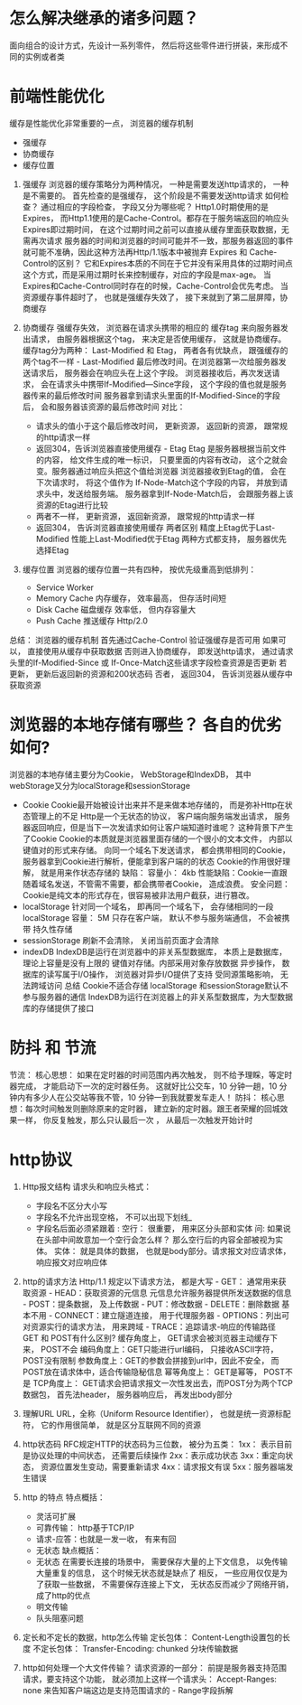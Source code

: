 # 怎么解决继承的诸多问题？
  面向组合的设计方式，先设计一系列零件， 然后将这些零件进行拼装，来形成不同的实例或者类

# 前端性能优化
  缓存是性能优化非常重要的一点， 浏览器的缓存机制
  - 强缓存
  - 协商缓存
  - 缓存位置
  1. 强缓存
    浏览器的缓存策略分为两种情况， 一种是需要发送http请求的， 一种是不需要的。
    首先检查的是强缓存， 这个阶段是不需要发送http请求
    如何检查？
    通过相应的字段检查， 字段又分为哪些呢？
    Http1.0时期使用的是Expires， 而Http1.1使用的是Cache-Control。都存在于服务端返回的响应头
    Expires即过期时间， 在这个过期时间之前可以直接从缓存里面获取数据，无需再次请求 服务器的时间和浏览器的时间可能并不一致，那服务器返回的事件就可能不准确，因此这种方法再Http/1.1版本中被抛弃
    Expires 和 Cache-Control的区别？
    它和Expires本质的不同在于它并没有采用具体的过期时间点这个方式，而是采用过期时长来控制缓存，对应的字段是max-age。
    当Expires和Cache-Control同时存在的时候，Cache-Control会优先考虑。
    当资源缓存事件超时了， 也就是强缓存失效了， 接下来就到了第二层屏障，协商缓存
  2. 协商缓存
    强缓存失效， 浏览器在请求头携带的相应的 缓存tag 来向服务器发出请求， 由服务器根据这个tag， 来决定是否使用缓存， 这就是协商缓存。
    缓存tag分为两种： Last-Modified 和 Etag， 两者各有优缺点， 跟强缓存的两个tag不一样
    - Last-Modified
      最后修改时间。在浏览器第一次给服务器发送请求后， 服务器会在响应头在上这个字段。
      浏览器接收后，再次发送请求， 会在请求头中携带If-Modified—Since字段， 这个字段的值也就是服务器传来的最后修改时间
      服务器拿到请求头里面的If-Modified-Since的字段后， 会和服务器该资源的最后修改时间 对比：
      - 请求头的值小于这个最后修改时间， 更新资源， 返回新的资源， 跟常规的http请求一样
      - 返回304，告诉浏览器直接使用缓存
    - Etag
      Etag 是服务器根据当前文件的内容， 给文件生成的唯一标识， 只要里面的内容有改动， 这个之就会变。服务器通过响应头把这个值给浏览器
      浏览器接收到Etag的值， 会在下次请求时， 将这个值作为 If-Node-Match这个字段的内容， 并放到请求头中，发送给服务端。
      服务器拿到If-Node-Match后， 会跟服务器上该资源的Etag进行比较
      - 两者不一样， 更新资源， 返回新资源， 跟常规的http请求一样
      - 返回304， 告诉浏览器直接使用缓存
    两者区别
      精度上Etag优于Last-Modified
      性能上Last-Modified优于Etag
    两种方式都支持， 服务器优先选择Etag

  3. 缓存位置
    浏览器的缓存位置一共有四种， 按优先级重高到低排列：
      - Service Worker
      - Memory Cache  内存缓存， 效率最高， 但存活时间短
      - Disk Cache    磁盘缓存  效率低， 但内存容量大
      - Push Cache    推送缓存  Http/2.0

  总结： 
    浏览器的缓存机制
    首先通过Cache-Control 验证强缓存是否可用
      如果可以， 直接使用从缓存中获取数据
      否则进入协商缓存， 即发送http请求， 通过请求头里的If-Modified-Since 或 If-Once-Match这些请求字段检查资源是否更新
        若更新， 更新后返回新的资源和200状态码
        否者， 返回304， 告诉浏览器从缓存中获取资源


# 浏览器的本地存储有哪些？ 各自的优劣如何?
  浏览器的本地存储主要分为Cookie， WebStorage和IndexDB， 其中webStorage又分为localStorage和sessionStorage
  - Cookie
      Cookie最开始被设计出来并不是来做本地存储的， 而是弥补Http在状态管理上的不足
      Http是一个无状态的协议， 客户端向服务端发出请求， 服务器返回响应，但是当下一次发请求如何让客户端知道时谁呢？
      这种背景下产生了Cookie
      Cookie的本质就是浏览器里面存储的一个很小的文本文件， 内部以键值对的形式来存储。 向同一个域名下发送请求， 都会携带相同的Cookie， 服务器拿到Cookie进行解析，便能拿到客户端的的状态
      Cookie的作用很好理解， 就是用来作状态存储的
      缺陷：
        容量小： 4kb
        性能缺陷：Cookie一直跟随着域名发送，不管需不需要，都会携带者Cookie， 造成浪费。
        安全问题：Cookie是纯文本的形式存在，很容易被非法用户截获，进行篡改。
  - localStorage
    针对同一个域名， 即再同一个域名下， 会存储相同的一段localStorage
      容量： 5M
      只存在客户端， 默认不参与服务端通信， 不会被携带
      持久性存储
  - sessionStorage
    刷新不会清除， 关闭当前页面才会清除
  - indexDB
    IndexDB是运行在浏览器中的非关系型数据库， 本质上是数据库， 理论上容量是没有上限的
    键值对存储。内部采用对象存放数据
    异步操作， 数据库的读写属于I/O操作， 浏览器对异步I/O提供了支持
    受同源策略影响， 无法跨域访问
  总结
    Cookie不适合存储
    localStorage 和sessionStorage默认不参与服务器的通信
    IndexDB为运行在浏览器上的非关系型数据库，为大型数据库的存储提供了接口

# 防抖 和 节流
  节流：
    核心思想： 如果在定时器的时间范围内再次触发， 则不给予理睬，等定时器完成， 才能启动下一次的定时器任务。
    这就好比公交车，10 分钟一趟，10 分钟内有多少人在公交站等我不管，10 分钟一到我就要发车走人！
  防抖：
    核心思想：每次时间触发则删除原来的定时器， 建立新的定时器。跟王者荣耀的回城效果一样， 你反复触发，那么只认最后一次
    ， 从最后一次触发开始计时
    
# http协议
  1. Http报文结构
    请求头和响应头格式：
      - 字段名不区分大小写
      - 字段名不允许出现空格， 不可以出现下划线_
      - 字段名后面必须紧跟着 :
    空行：
      很重要， 用来区分头部和实体
      问: 如果说在头部中间故意加一个空行会怎么样？
          那么空行后的内容全部被视为实体。
    实体：
      就是具体的数据， 也就是body部分。请求报文对应请求体， 响应报文对应响应体
  
  2. http的请求方法
    Http/1.1 规定以下请求方法， 都是大写
    - GET： 通常用来获取资源
    - HEAD：获取资源的元信息 元信息允许服务器提供所发送数据的信息
    - POST：提条数据， 及上传数据
    - PUT：修改数据
    - DELETE：删除数据 基本不用
    - CONNECT：建立隧道连接， 用于代理服务器
    - OPTIONS：列出可对资源实行的请求方法， 用来跨域
    - TRACE：追踪请求-响应的传输路径
    GET 和 POST有什么区别?
    缓存角度上， GET请求会被浏览器主动缓存下来， POST不会
    编码角度上：GET只能进行url编码， 只接收ASCII字符， POST没有限制
    参数角度上：GET的参数会拼接到url中，因此不安全， 而POST放在请求体中，适合传输隐秘信息
    幂等角度上： GET是幂等， POST不是
    TCP角度上： GET请求会把请求报文一次性发出去，而POST分为两个TCP数据包， 首先法header，
               服务器响应后， 再发出body部分
  3. 理解URL
    URL，全称（Uniform Resource Identifier）， 也就是统一资源标配符， 它的作用很简单， 就是区分互联网不同的资源
  4. http状态码
    RFC规定HTTP的状态码为三位数， 被分为五类：
    1xx： 表示目前是协议处理的中间状态， 还需要后续操作
    2xx：表示成功状态
    3xx：重定向状态， 资源位置发生变动，需要重新请求
    4xx：请求报文有误
    5xx：服务器端发生错误
  5. http 的特点
    特点概括：
      - 灵活可扩展
      - 可靠传输： http基于TCP/IP
      - 请求-应答：也就是一发一收， 有来有回
      - 无状态
    缺点概括：
      - 无状态
        在需要长连接的场景中， 需要保存大量的上下文信息， 以免传输大量重复的信息， 这个时候无状态就是缺点了
        相反， 一些应用仅仅是为了获取一些数据， 不需要保存连接上下文， 无状态反而减少了网络开销， 成了http的优点
      - 明文传输
      - 队头阻塞问题
  6. 定长和不定长的数据，http怎么传输
    定长包体：
      Content-Length设置包的长度
    不定长包体：
      Transfer-Encoding: chunked 分块传输数据
  7. http如何处理一个大文件传输？
    请求资源的一部分： 前提是服务器支持范围请求，要支持这个功能， 就必须加上这样一个请求头： Accept-Ranges: none
    来告知客户端这边是支持范围请求的
    - Range字段拆解